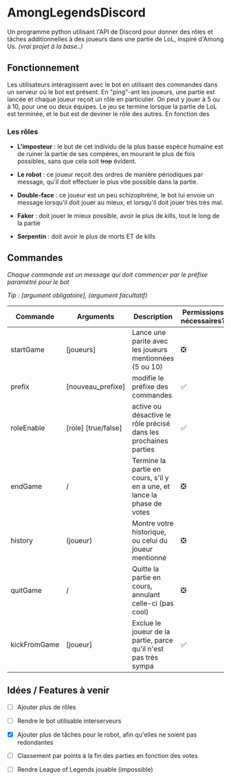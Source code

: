 # AmongLegendsDiscord

Un programme python utilisant l'API de Discord pour donner des rôles et tâches additionnelles à des joueurs 
dans une partie de LoL, inspiré d'Among Us. *(vrai projet à la base..)*

## Fonctionnement

Les utilisateurs intéragissent avec le bot en utilisant des commandes dans un serveur où le bot est présent. En "ping"-ant les joueurs, une partie est lancée et chaque joueur reçoit un rôle en particulier. On peut y jouer à 5 ou à 10, pour une ou deux équipes. Le jeu se termine lorsque la partie de LoL est terminée, et le but est de deviner le rôle des autres. En fonction des 

### Les rôles

- **L'imposteur** : le but de cet individu de la plus basse espèce humaine est de ruiner la partie de ses compères, en mourant le plus de fois possibles, sans que cela soit ~~trop~~ évident. 

- **Le robot** : ce joueur reçoit des ordres de manière périodiques par message, qu'il doit effectuer le plus vite possible dans la partie.

- **Double-face** : ce joueur est un peu schizophrène, le bot lui envoie un message lorsqu'il doit jouer au mieux, et lorsqu'il doit jouer très très mal. 

- **Faker** : doit jouer le mieux possible, avoir le plus de kills, tout le long de la partie

- **Serpentin** : doit avoir le plus de morts ET de kills

## Commandes
*Chaque commande est un message qui doit commencer par le préfixe paramétré pour le bot*

*Tip : [argument obligatoire], (argument facultatif)*

Commande | Arguments | Description | Permissions nécessaires?
--- | --- | --- | ---
startGame | [joueurs] | Lance une parite avec les joueurs mentionnées (5 ou 10)| ❎
prefix | [nouveau_prefixe] | modifie le préfixe des commandes | ✅
roleEnable | [role] [true/false] | active ou désactive le rôle précisé dans les prochaines parties | ✅
endGame | / | Termine la partie en cours, s'il y en a une, et lance la phase de votes | ❎
history | (joueur) | Montre votre historique, ou celui du joueur mentionné | ❎
quitGame | / | Quitte la partie en cours, annulant celle-ci (pas cool) | ❎
kickFromGame | [joueur] | Exclue le joueur de la partie, parce qu'il n'est pas très sympa | ✅

## Idées / Features à venir

- [ ] Ajouter plus de rôles
- [ ] Rendre le bot utilisable interserveurs
- [x] Ajouter plus de tâches pour le robot, afin qu'elles ne soient pas redondantes
- [ ] Classement par points à la fin des parties en fonction des votes
- [ ] Rendre League of Legends jouable (impossible)






